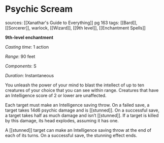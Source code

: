 # Psychic Scream
sources: [[Xanathar's Guide to Everything]] pg 163
tags: [[Bard]], [[Sorcerer]], warlock, [[Wizard]], [[9th level]], [[Enchantment Spells]]

**9th-level enchantment**

*Casting time*: 1 action

*Range*: 90 feet

*Components*: S

*Duration*: Instantaneous

You unleash the power of your mind to blast the intellect of up to ten creatures of your choice that you can see within range. Creatures that have an Intelligence score of 2 or lower are unaffected.

Each target must make an Intelligence saving throw. On a failed save, a target takes 14d6 psychic damage and is [[stunned]]. On a successful save, a target takes half as much damage and isn’t [[stunned]]. If a target is killed by this damage, its head explodes, assuming it has one.

A [[stunned]] target can make an Intelligence saving throw at the end of each of its turns. On a successful save, the stunning effect ends.
